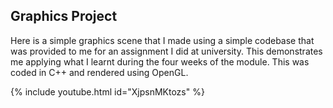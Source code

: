 ## Graphics Project 

Here is a simple graphics scene that I made using a simple codebase that was provided to me for an assignment I did at university. 
This demonstrates me applying what I learnt during the four weeks of the module. This was coded in C++ and rendered using OpenGL. 

{% include youtube.html id="XjpsnMKtozs" %}


